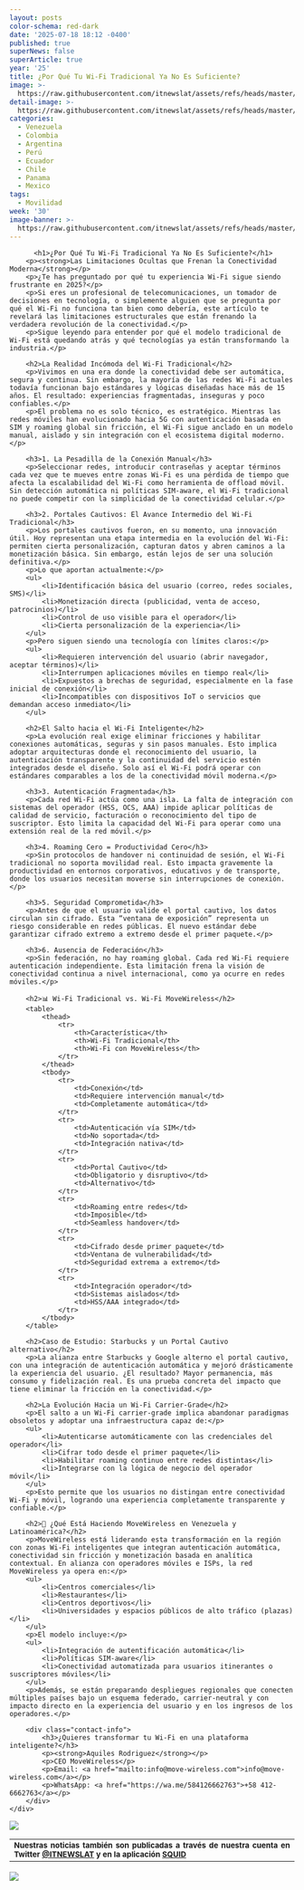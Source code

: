 ```yaml
---
layout: posts
color-schema: red-dark
date: '2025-07-18 18:12 -0400'
published: true
superNews: false
superArticle: true
year: '25'
title: ¿Por Qué Tu Wi-Fi Tradicional Ya No Es Suficiente?
image: >-
  https://raw.githubusercontent.com/itnewslat/assets/refs/heads/master/img/540x320/Usando-Wifi-p.jpg
detail-image: >-
  https://raw.githubusercontent.com/itnewslat/assets/refs/heads/master/img/1024x680/Usando-Wifi-g.jpg
categories:
  - Venezuela
  - Colombia
  - Argentina
  - Perú
  - Ecuador
  - Chile
  - Panama
  - Mexico
tags:
  - Movilidad
week: '30'
image-banner: >-
  https://raw.githubusercontent.com/itnewslat/assets/refs/heads/master/img/540x320/Ejecutivo-Wifi-p.jpg
---
```


          <h1>¿Por Qué Tu Wi-Fi Tradicional Ya No Es Suficiente?</h1>
        <p><strong>Las Limitaciones Ocultas que Frenan la Conectividad Moderna</strong></p>
        <p>¿Te has preguntado por qué tu experiencia Wi-Fi sigue siendo frustrante en 2025?</p>
        <p>Si eres un profesional de telecomunicaciones, un tomador de decisiones en tecnología, o simplemente alguien que se pregunta por qué el Wi-Fi no funciona tan bien como debería, este artículo te revelará las limitaciones estructurales que están frenando la verdadera revolución de la conectividad.</p>
        <p>Sigue leyendo para entender por qué el modelo tradicional de Wi-Fi está quedando atrás y qué tecnologías ya están transformando la industria.</p>

        <h2>La Realidad Incómoda del Wi-Fi Tradicional</h2>
        <p>Vivimos en una era donde la conectividad debe ser automática, segura y continua. Sin embargo, la mayoría de las redes Wi-Fi actuales todavía funcionan bajo estándares y lógicas diseñadas hace más de 15 años. El resultado: experiencias fragmentadas, inseguras y poco confiables.</p>
        <p>El problema no es solo técnico, es estratégico. Mientras las redes móviles han evolucionado hacia 5G con autenticación basada en SIM y roaming global sin fricción, el Wi-Fi sigue anclado en un modelo manual, aislado y sin integración con el ecosistema digital moderno.</p>

        <h3>1. La Pesadilla de la Conexión Manual</h3>
        <p>Seleccionar redes, introducir contraseñas y aceptar términos cada vez que te mueves entre zonas Wi-Fi es una pérdida de tiempo que afecta la escalabilidad del Wi-Fi como herramienta de offload móvil. Sin detección automática ni políticas SIM-aware, el Wi-Fi tradicional no puede competir con la simplicidad de la conectividad celular.</p>

        <h3>2. Portales Cautivos: El Avance Intermedio del Wi-Fi Tradicional</h3>
        <p>Los portales cautivos fueron, en su momento, una innovación útil. Hoy representan una etapa intermedia en la evolución del Wi-Fi: permiten cierta personalización, capturan datos y abren caminos a la monetización básica. Sin embargo, están lejos de ser una solución definitiva.</p>
        <p>Lo que aportan actualmente:</p>
        <ul>
            <li>Identificación básica del usuario (correo, redes sociales, SMS)</li>
            <li>Monetización directa (publicidad, venta de acceso, patrocinios)</li>
            <li>Control de uso visible para el operador</li>
            <li>Cierta personalización de la experiencia</li>
        </ul>
        <p>Pero siguen siendo una tecnología con límites claros:</p>
        <ul>
            <li>Requieren intervención del usuario (abrir navegador, aceptar términos)</li>
            <li>Interrumpen aplicaciones móviles en tiempo real</li>
            <li>Expuestos a brechas de seguridad, especialmente en la fase inicial de conexión</li>
            <li>Incompatibles con dispositivos IoT o servicios que demandan acceso inmediato</li>
        </ul>

        <h2>El Salto hacia el Wi-Fi Inteligente</h2>
        <p>La evolución real exige eliminar fricciones y habilitar conexiones automáticas, seguras y sin pasos manuales. Esto implica adoptar arquitecturas donde el reconocimiento del usuario, la autenticación transparente y la continuidad del servicio estén integrados desde el diseño. Solo así el Wi-Fi podrá operar con estándares comparables a los de la conectividad móvil moderna.</p>

        <h3>3. Autenticación Fragmentada</h3>
        <p>Cada red Wi-Fi actúa como una isla. La falta de integración con sistemas del operador (HSS, OCS, AAA) impide aplicar políticas de calidad de servicio, facturación o reconocimiento del tipo de suscriptor. Esto limita la capacidad del Wi-Fi para operar como una extensión real de la red móvil.</p>

        <h3>4. Roaming Cero = Productividad Cero</h3>
        <p>Sin protocolos de handover ni continuidad de sesión, el Wi-Fi tradicional no soporta movilidad real. Esto impacta gravemente la productividad en entornos corporativos, educativos y de transporte, donde los usuarios necesitan moverse sin interrupciones de conexión.</p>

        <h3>5. Seguridad Comprometida</h3>
        <p>Antes de que el usuario valide el portal cautivo, los datos circulan sin cifrado. Esta “ventana de exposición” representa un riesgo considerable en redes públicas. El nuevo estándar debe garantizar cifrado extremo a extremo desde el primer paquete.</p>

        <h3>6. Ausencia de Federación</h3>
        <p>Sin federación, no hay roaming global. Cada red Wi-Fi requiere autenticación independiente. Esta limitación frena la visión de conectividad continua a nivel internacional, como ya ocurre en redes móviles.</p>

        <h2>📊 Wi-Fi Tradicional vs. Wi-Fi MoveWireless</h2>
        <table>
            <thead>
                <tr>
                    <th>Característica</th>
                    <th>Wi-Fi Tradicional</th>
                    <th>Wi-Fi con MoveWireless</th>
                </tr>
            </thead>
            <tbody>
                <tr>
                    <td>Conexión</td>
                    <td>Requiere intervención manual</td>
                    <td>Completamente automática</td>
                </tr>
                <tr>
                    <td>Autenticación vía SIM</td>
                    <td>No soportada</td>
                    <td>Integración nativa</td>
                </tr>
                <tr>
                    <td>Portal Cautivo</td>
                    <td>Obligatorio y disruptivo</td>
                    <td>Alternativo</td>
                </tr>
                <tr>
                    <td>Roaming entre redes</td>
                    <td>Imposible</td>
                    <td>Seamless handover</td>
                </tr>
                <tr>
                    <td>Cifrado desde primer paquete</td>
                    <td>Ventana de vulnerabilidad</td>
                    <td>Seguridad extrema a extremo</td>
                </tr>
                <tr>
                    <td>Integración operador</td>
                    <td>Sistemas aislados</td>
                    <td>HSS/AAA integrado</td>
                </tr>
            </tbody>
        </table>

        <h2>Caso de Estudio: Starbucks y un Portal Cautivo alternativo</h2>
        <p>La alianza entre Starbucks y Google alterno el portal cautivo, con una integración de autenticación automática y mejoró drásticamente la experiencia del usuario. ¿El resultado? Mayor permanencia, más consumo y fidelización real. Es una prueba concreta del impacto que tiene eliminar la fricción en la conectividad.</p>

        <h2>La Evolución Hacia un Wi-Fi Carrier-Grade</h2>
        <p>El salto a un Wi-Fi carrier-grade implica abandonar paradigmas obsoletos y adoptar una infraestructura capaz de:</p>
        <ul>
            <li>Autenticarse automáticamente con las credenciales del operador</li>
            <li>Cifrar todo desde el primer paquete</li>
            <li>Habilitar roaming continuo entre redes distintas</li>
            <li>Integrarse con la lógica de negocio del operador móvil</li>
        </ul>
        <p>Esto permite que los usuarios no distingan entre conectividad Wi-Fi y móvil, logrando una experiencia completamente transparente y confiable.</p>

        <h2>🚀 ¿Qué Está Haciendo MoveWireless en Venezuela y Latinoamérica?</h2>
        <p>MoveWireless está liderando esta transformación en la región con zonas Wi-Fi inteligentes que integran autenticación automática, conectividad sin fricción y monetización basada en analítica contextual. En alianza con operadores móviles e ISPs, la red MoveWireless ya opera en:</p>
        <ul>
            <li>Centros comerciales</li>
            <li>Restaurantes</li>
            <li>Centros deportivos</li>
            <li>Universidades y espacios públicos de alto tráfico (plazas)</li>
        </ul>
        <p>El modelo incluye:</p>
        <ul>
            <li>Integración de autentificación automática</li>
            <li>Políticas SIM-aware</li>
            <li>Conectividad automatizada para usuarios itinerantes o suscriptores móviles</li>
        </ul>
        <p>Además, se están preparando despliegues regionales que conecten múltiples países bajo un esquema federado, carrier-neutral y con impacto directo en la experiencia del usuario y en los ingresos de los operadores.</p>

        <div class="contact-info">
            <h3>¿Quieres transformar tu Wi-Fi en una plataforma inteligente?</h3>
            <p><strong>Aquiles Rodriguez</strong></p>
            <p>CEO MoveWireless</p>
            <p>Email: <a href="mailto:info@move-wireless.com">info@move-wireless.com</a></p>
            <p>WhatsApp: <a href="https://wa.me/584126662763">+58 412-6662763</a></p>
        </div>
    </div>
</body>

![](https://raw.githubusercontent.com/itnewslat/assets/refs/heads/master/img/540x320/Usando-Wifi-p.jpg)

<table style="height: 42px;" width="569">
<tbody>
<tr>
<td style="text-align: justify;"><sub><strong>Nuestras noticias también son publicadas a través de nuestra cuenta en Twitter <a href="https://twitter.com/itnewslat?lang=es">@ITNEWSLAT</a> y en la aplicación <a href="https://squidapp.co/en/">SQUID</a></strong></sub></td>
</tr>
</tbody>
</table>

<img src="https://tracker.metricool.com/c3po.jpg?hash=56f88a41e39ab42c063cc51676587a04"/>

